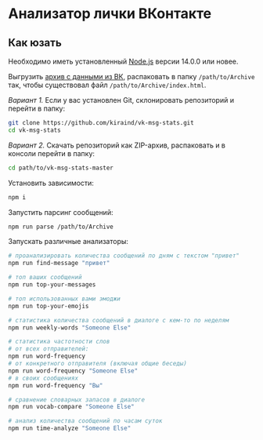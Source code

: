 # Анализатор лички ВКонтакте

## Как юзать

Необходимо иметь установленный [Node.js](https://nodejs.org/ru/) версии 14.0.0 или новее.

Выгрузить [архив с данными из ВК](https://vk.com/data_protection?section=rules#archive), распаковать в папку `/path/to/Archive` так, чтобы существовал файл `/path/to/Archive/index.html`.

*Вариант 1.* Если у вас установлен Git, склонировать репозиторий и перейти в папку:

```sh
git clone https://github.com/kiraind/vk-msg-stats.git
cd vk-msg-stats
```

*Вариант 2.* Скачать репозиторий как ZIP-архив, распаковать и в консоли перейти в папку:

```sh
cd path/to/vk-msg-stats-master
```

Установить зависимости:

```sh
npm i
```

Запустить парсинг сообщений:

```sh
npm run parse /path/to/Archive
```

Запускать различные анализаторы:

```sh
# проанализировать количества сообщений по дням с текстом "привет"
npm run find-message "привет"

# топ ваших сообщений
npm run top-your-messages

# топ использованных вами эмоджи
npm run top-your-emojis

# статистика количества сообщений в диалоге с кем-то по неделям
npm run weekly-words "Someone Else"

# статистика частотности слов
# от всех отправителей:
npm run word-frequency
# от конкретного отправителя (включая общие беседы)
npm run word-frequency "Someone Else"
# в своих сообщениях
npm run word-frequency "Вы"

# сравнение словарных запасов в диалоге
npm run vocab-compare "Someone Else"

# анализ количества сообщений по часам суток
npm run time-analyze "Someone Else"
```
